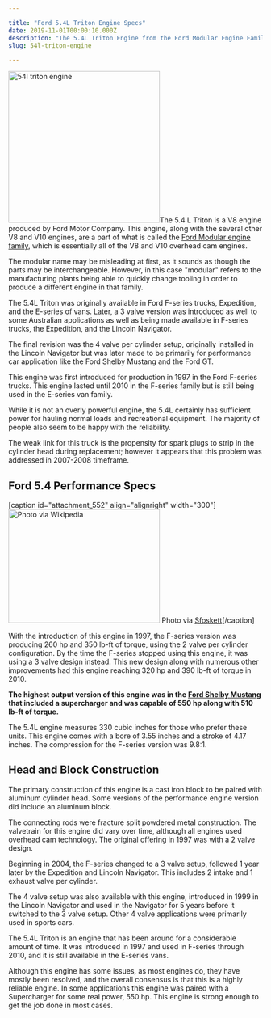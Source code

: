 ```yaml
---

title: "Ford 5.4L Triton Engine Specs"
date: 2019-11-01T00:00:10.000Z
description: "The 5.4L Triton Engine from the Ford Modular Engine Family produces up to 550 HP. See the 5.4 specs, performance features and aftermarket parts here."
slug: 54l-triton-engine

---
```



<img class="alignright size-medium wp-image-551" src="http://www.hcdmag.com/wp-content/uploads/54l_triton_engine-300x300.jpg" alt="54l triton engine" width="300" height="300">The 5.4 L Triton is a V8 engine produced by Ford Motor Company. This engine, along with the several other V8 and V10 engines, are a part of what is called the <a href="http://en.wikipedia.org/wiki/Ford_Modular_engine" target="_blank" rel="noopener noreferrer">Ford Modular engine family</a>, which is essentially all of the V8 and V10 overhead cam engines.

The modular name may be misleading at first, as it sounds as though the parts may be interchangeable. However, in this case "modular" refers to the manufacturing plants being able to quickly change tooling in order to produce a different engine in that family.

The 5.4L Triton was originally available in Ford F-series trucks, Expedition, and the E-series of vans. Later, a 3 valve version was introduced as well to some Australian applications as well as being made available in F-series trucks, the Expedition, and the Lincoln Navigator.

The final revision was the 4 valve per cylinder setup, originally installed in the Lincoln Navigator but was later made to be primarily for performance car application like the Ford Shelby Mustang and the Ford GT.

This engine was first introduced for production in 1997 in the Ford F-series trucks. This engine lasted until 2010 in the F-series family but is still being used in the E-series van family.

While it is not an overly powerful engine, the 5.4L certainly has sufficient power for hauling normal loads and recreational equipment. The majority of people also seem to be happy with the reliability.

The weak link for this truck is the propensity for spark plugs to strip in the cylinder head during replacement; however it appears that this problem was addressed in 2007-2008 timeframe.
<h2>Ford 5.4 Performance Specs</h2>
[caption id="attachment_552" align="alignright" width="300"]<img class="size-medium wp-image-552" src="http://www.hcdmag.com/wp-content/uploads/ford_shelby_gt500_engine_photo-300x225.jpg" alt="Photo via Wikipedia" width="300" height="225"> Photo via <a href="http://commons.wikimedia.org/wiki/File%3A2007_Ford_Shelby_GT500_engine.JPG" target="_blank" rel="noopener noreferrer">Sfoskett</a>[/caption]

With the introduction of this engine in 1997, the F-series version was producing 260 hp and 350 lb-ft of torque, using the 2 valve per cylinder configuration. By the time the F-series stopped using this engine, it was using a 3 valve design instead. This new design along with numerous other improvements had this engine reaching 320 hp and 390 lb-ft of torque in 2010.

<strong>The highest output version of this engine was in the <a href="http://en.wikipedia.org/wiki/Shelby_Mustang" target="_blank" rel="noopener noreferrer">Ford Shelby Mustang</a> that included a supercharger and was capable of 550 hp along with 510 lb-ft of torque.</strong>

The 5.4L engine measures 330 cubic inches for those who prefer these units. This engine comes with a bore of 3.55 inches and a stroke of 4.17 inches. The compression for the F-series version was 9.8:1.
<h2>Head and Block Construction</h2>
The primary construction of this engine is a cast iron block to be paired with aluminum cylinder head. Some versions of the performance engine version did include an aluminum block.

The connecting rods were fracture split powdered metal construction. The valvetrain for this engine did vary over time, although all engines used overhead cam technology. The original offering in 1997 was with a 2 valve design.

Beginning in 2004, the F-series changed to a 3 valve setup, followed 1 year later by the Expedition and Lincoln Navigator. This includes 2 intake and 1 exhaust valve per cylinder.

The 4 valve setup was also available with this engine, introduced in 1999 in the Lincoln Navigator and used in the Navigator for 5 years before it switched to the 3 valve setup. Other 4 valve applications were primarily used in sports cars.

The 5.4L Triton is an engine that has been around for a considerable amount of time. It was introduced in 1997 and used in F-series through 2010, and it is still available in the E-series vans.

Although this engine has some issues, as most engines do, they have mostly been resolved, and the overall consensus is that this is a highly reliable engine. In some applications this engine was paired with a Supercharger for some real power, 550 hp. This engine is strong enough to get the job done in most cases.